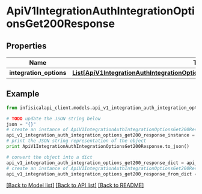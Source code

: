 # ApiV1IntegrationAuthIntegrationOptionsGet200Response


## Properties
Name | Type | Description | Notes
------------ | ------------- | ------------- | -------------
**integration_options** | [**List[ApiV1IntegrationAuthIntegrationOptionsGet200ResponseIntegrationOptionsInner]**](ApiV1IntegrationAuthIntegrationOptionsGet200ResponseIntegrationOptionsInner.md) |  | 

## Example

```python
from infisicalapi_client.models.api_v1_integration_auth_integration_options_get200_response import ApiV1IntegrationAuthIntegrationOptionsGet200Response

# TODO update the JSON string below
json = "{}"
# create an instance of ApiV1IntegrationAuthIntegrationOptionsGet200Response from a JSON string
api_v1_integration_auth_integration_options_get200_response_instance = ApiV1IntegrationAuthIntegrationOptionsGet200Response.from_json(json)
# print the JSON string representation of the object
print ApiV1IntegrationAuthIntegrationOptionsGet200Response.to_json()

# convert the object into a dict
api_v1_integration_auth_integration_options_get200_response_dict = api_v1_integration_auth_integration_options_get200_response_instance.to_dict()
# create an instance of ApiV1IntegrationAuthIntegrationOptionsGet200Response from a dict
api_v1_integration_auth_integration_options_get200_response_from_dict = ApiV1IntegrationAuthIntegrationOptionsGet200Response.from_dict(api_v1_integration_auth_integration_options_get200_response_dict)
```
[[Back to Model list]](../README.md#documentation-for-models) [[Back to API list]](../README.md#documentation-for-api-endpoints) [[Back to README]](../README.md)


